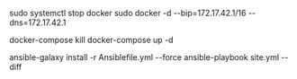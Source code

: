 sudo systemctl stop docker
sudo docker -d --bip=172.17.42.1/16 --dns=172.17.42.1

docker-compose kill
docker-compose up -d

ansible-galaxy install -r Ansiblefile.yml --force
ansible-playbook site.yml --diff


